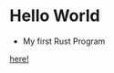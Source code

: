 # Hello World
- My first Rust Program

[here!](https://doc.rust-lang.org/book/ch01-02-hello-world.html)